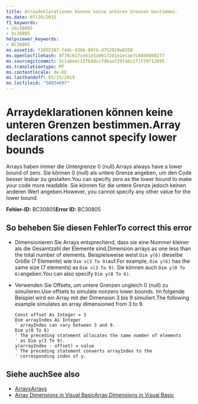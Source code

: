 ```yaml
---
title: Arraydeklarationen können keine unteren Grenzen bestimmen.
ms.date: 07/20/2015
f1_keywords:
- vbc30805
- bc30805
helpviewer_keywords:
- BC30805
ms.assetid: f2055387-f4dc-4366-89fb-d752929a0258
ms.openlocfilehash: 8f76c617ceb1e5a90172d1e1ecae7c84b0860277
ms.sourcegitcommit: 5c1abeec15fbddcc7dbaa729fabc1f1f29f12045
ms.translationtype: MT
ms.contentlocale: de-DE
ms.lasthandoff: 03/15/2019
ms.locfileid: "58034697"
---
```

# <a name="array-declarations-cannot-specify-lower-bounds"></a><span data-ttu-id="a82ae-102">Arraydeklarationen können keine unteren Grenzen bestimmen.</span><span class="sxs-lookup"><span data-stu-id="a82ae-102">Array declarations cannot specify lower bounds</span></span>
<span data-ttu-id="a82ae-103">Arrays haben immer die Untergrenze 0 (null).</span><span class="sxs-lookup"><span data-stu-id="a82ae-103">Arrays always have a lower bound of zero.</span></span> <span data-ttu-id="a82ae-104">Sie können 0 (null) als untere Grenze angeben, um den Code besser lesbar zu gestalten.</span><span class="sxs-lookup"><span data-stu-id="a82ae-104">You can specify zero as the lower bound to make your code more readable.</span></span> <span data-ttu-id="a82ae-105">Sie können für die untere Grenze jedoch keinen anderen Wert angeben.</span><span class="sxs-lookup"><span data-stu-id="a82ae-105">However, you cannot specify any other value for the lower bound.</span></span>  
  
 <span data-ttu-id="a82ae-106">**Fehler-ID:** BC30805</span><span class="sxs-lookup"><span data-stu-id="a82ae-106">**Error ID:** BC30805</span></span>  
  
## <a name="to-correct-this-error"></a><span data-ttu-id="a82ae-107">So beheben Sie diesen Fehler</span><span class="sxs-lookup"><span data-stu-id="a82ae-107">To correct this error</span></span>  
  
-   <span data-ttu-id="a82ae-108">Dimensionieren Sie Arrays entsprechend, dass sie eine Nummer kleiner als die Gesamtzahl der Elemente sind.</span><span class="sxs-lookup"><span data-stu-id="a82ae-108">Dimension arrays as one less than the total number of elements.</span></span> <span data-ttu-id="a82ae-109">Beispielsweise weist `Dim y(6)` dieselbe Größe (7 Elemente) wie `Dim x(3 To 9)`auf.</span><span class="sxs-lookup"><span data-stu-id="a82ae-109">For example, `Dim y(6)` has the same size (7 elements) as `Dim x(3 To 9)`.</span></span> <span data-ttu-id="a82ae-110">Sie können auch `Dim y(0 To 6)`angeben.</span><span class="sxs-lookup"><span data-stu-id="a82ae-110">You can also specify `Dim y(0 To 6)`.</span></span>  
  
-   <span data-ttu-id="a82ae-111">Verwenden Sie Offsets, um untere Grenzen ungleich 0 (null) zu simulieren.</span><span class="sxs-lookup"><span data-stu-id="a82ae-111">Use offsets to simulate nonzero lower bounds.</span></span> <span data-ttu-id="a82ae-112">Im folgende Beispiel wird ein Array mit der Dimension 3 bis 9 simuliert.</span><span class="sxs-lookup"><span data-stu-id="a82ae-112">The following example simulates an array dimensioned from 3 to 9.</span></span>  
  
    ```  
    Const offset As Integer = 3  
    Dim arrayIndex As Integer  
    ' arrayIndex can vary between 3 and 9.  
    Dim y(0 To 6)  
    ' The preceding statement allocates the same number of elements  
    ' as Dim y(3 To 9).  
    y(arrayIndex - offset) = value  
    ' The preceding statement converts arrayIndex to the  
    ' corresponding index of y.  
    ```  
  
## <a name="see-also"></a><span data-ttu-id="a82ae-113">Siehe auch</span><span class="sxs-lookup"><span data-stu-id="a82ae-113">See also</span></span>

- [<span data-ttu-id="a82ae-114">Arrays</span><span class="sxs-lookup"><span data-stu-id="a82ae-114">Arrays</span></span>](../../visual-basic/programming-guide/language-features/arrays/index.md)
- [<span data-ttu-id="a82ae-115">Array Dimensions in Visual Basic</span><span class="sxs-lookup"><span data-stu-id="a82ae-115">Array Dimensions in Visual Basic</span></span>](../../visual-basic/programming-guide/language-features/arrays/array-dimensions.md)
